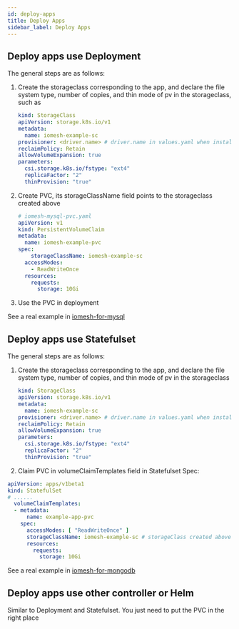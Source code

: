 ```yaml
---
id: deploy-apps
title: Deploy Apps
sidebar_label: Deploy Apps
---
```


## Deploy apps use Deployment

The general steps are as follows:
1. Create the storageclass corresponding to the app, and declare the file system type, number of copies, and thin mode of pv in the storageclass, such as

   ```yaml
   kind: StorageClass
   apiVersion: storage.k8s.io/v1
   metadata:
     name: iomesh-example-sc
   provisioner: <driver.name> # driver.name in values.yaml when install Iomesh Cluster
   reclaimPolicy: Retain
   allowVolumeExpansion: true
   parameters:
     csi.storage.k8s.io/fstype: "ext4"
     replicaFactor: "2"
     thinProvision: "true"
   ```

2. Create PVC, its storageClassName field points to the storageclass created above

   ```yaml
   # iomesh-mysql-pvc.yaml
   apiVersion: v1
   kind: PersistentVolumeClaim
   metadata:
     name: iomesh-example-pvc
   spec:
       storageClassName: iomesh-example-sc
     accessModes:
       - ReadWriteOnce
     resources:
       requests:
         storage: 10Gi
   ```

3. Use the PVC in deployment

See a real example in [iomesh-for-mysql](http://iomesh.com/docs/stateful-applications/iomesh-for-mysql)

## Deploy apps use Statefulset

The general steps are as follows:

1. Create the storageclass corresponding to the app, and declare the file system type, number of copies, and thin mode of pv in the storageclass

   ```yaml
   kind: StorageClass
   apiVersion: storage.k8s.io/v1
   metadata:
     name: iomesh-example-sc
   provisioner: <driver.name> # driver.name in values.yaml when install Iomesh Cluster
   reclaimPolicy: Retain
   allowVolumeExpansion: true
   parameters:
     csi.storage.k8s.io/fstype: "ext4"
     replicaFactor: "2"
     thinProvision: "true"
   ```

2. Claim PVC in volumeClaimTemplates field in Statefulset Spec:

```yaml
apiVersion: apps/v1beta1
kind: StatefulSet
# ......
  volumeClaimTemplates:
  - metadata:
      name: example-app-pvc
    spec:
      accessModes: [ "ReadWriteOnce" ]
      storageClassName: iomesh-example-sc # storageClass created above
      resources:
        requests:
          storage: 10Gi
```

See a real example in [iomesh-for-mongodb](http://iomesh.com/docs/stateful-applications/iomesh-for-mongodb)



## Deploy apps use other controller or Helm

Similar to Deployment and Statefulset. You just need to put the PVC in the right place